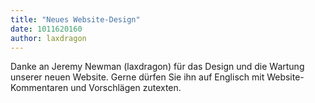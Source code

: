 ```yaml
---
title: "Neues Website-Design"
date: 1011620160
author: laxdragon
---
```


Danke an Jeremy Newman (laxdragon) für das Design und die Wartung unserer neuen Website. Gerne dürfen Sie ihn auf Englisch mit Website-Kommentaren und Vorschlägen zutexten.
